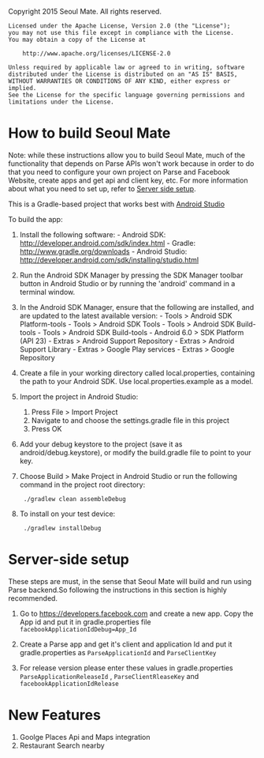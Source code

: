    Copyright 2015 Seoul Mate. All rights reserved.

    Licensed under the Apache License, Version 2.0 (the "License");
    you may not use this file except in compliance with the License.
    You may obtain a copy of the License at

        http://www.apache.org/licenses/LICENSE-2.0

    Unless required by applicable law or agreed to in writing, software
    distributed under the License is distributed on an "AS IS" BASIS,
    WITHOUT WARRANTIES OR CONDITIONS OF ANY KIND, either express or implied.
    See the License for the specific language governing permissions and
    limitations under the License.


# How to build Seoul Mate

Note: while these instructions allow you to build Seoul Mate, much of the
functionality that depends on Parse APIs won't work because in order to
do that you need to configure your own project on Parse and Facebook Website, create 
apps and get api and client key, etc. For more information about what you
need to set up, refer to [Server side setup](#server-side-setup).

This is a Gradle-based project that works best with
[Android Studio](http://developer.android.com/sdk/installing/studio.html)

To build the app:

1. Install the following software:
       - Android SDK:
         http://developer.android.com/sdk/index.html
       - Gradle:
         http://www.gradle.org/downloads
       - Android Studio:
         http://developer.android.com/sdk/installing/studio.html

1. Run the Android SDK Manager by pressing the SDK Manager toolbar button
   in Android Studio or by running the 'android' command in a terminal
   window.

1. In the Android SDK Manager, ensure that the following are installed,
   and are updated to the latest available version:
       - Tools > Android SDK Platform-tools
       - Tools > Android SDK Tools
       - Tools > Android SDK Build-tools
       - Tools > Android SDK Build-tools
       - Android 6.0 > SDK Platform (API 23)
       - Extras > Android Support Repository
       - Extras > Android Support Library
       - Extras > Google Play services
       - Extras > Google Repository

1. Create a file in your working directory called local.properties,
   containing the path to your Android SDK. Use local.properties.example as a
   model.

1. Import the project in Android Studio:

    1. Press File > Import Project
    1. Navigate to and choose the settings.gradle file in this project
    1. Press OK

1. Add your debug keystore to the project (save it as android/debug.keystore),
    or modify the build.gradle file to point to your key.

1. Choose Build > Make Project in Android Studio or run the following
    command in the project root directory:
   ```
    ./gradlew clean assembleDebug
   ```
1. To install on your test device:

   ```
    ./gradlew installDebug
   ```


# Server-side setup

These steps are must, in the sense that Seoul Mate will build and run
using Parse backend.So following the instructions in this section is highly
recommended.

1. Go to https://developers.facebook.com and create a new app. Copy the App id and put it in 
gradle.properties file `facebookApplicationIdDebug=App_Id` 


2. Create a Parse app and get it's client and application Id and put it gradle.properties 
 as `ParseApplicationId` and `ParseClientKey`


2. For release version please enter these values in gradle.properties `ParseApplicationReleaseId` , `ParseClientRleaseKey` and `facebookApplicationIdRelease`

# New Features

1. Goolge Places Api and Maps integration
2. Restaurant Search nearby


